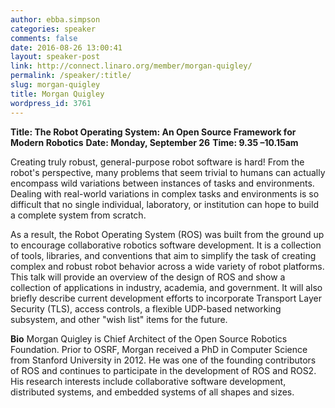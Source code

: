 ```yaml
---
author: ebba.simpson
categories: speaker
comments: false
date: 2016-08-26 13:00:41
layout: speaker-post
link: http://connect.linaro.org/member/morgan-quigley/
permalink: /speaker/:title/
slug: morgan-quigley
title: Morgan Quigley
wordpress_id: 3761
---
```


**Title: The Robot Operating System: An Open Source Framework for Modern Robotics**
**Date: Monday, September 26**
**Time: 9.35 –10.15am**



Creating truly robust, general-purpose robot software is hard! From the robot's perspective, many problems that seem trivial to humans can actually encompass wild variations between instances of tasks and environments. Dealing with real-world variations in complex tasks and environments is so difficult that no single individual, laboratory, or institution can hope to build a complete system from scratch.

As a result, the Robot Operating System (ROS) was built from the ground up to encourage collaborative robotics software development. It is a collection of tools, libraries, and conventions that aim to simplify the task of creating complex and robust robot behavior across a wide variety of robot platforms. This talk will provide an overview of the design of ROS and show a collection of applications in industry, academia, and government. It will also briefly describe current development efforts to incorporate Transport Layer Security (TLS), access controls, a flexible UDP-based networking subsystem, and other "wish list" items for the future.



**Bio**
Morgan Quigley is Chief Architect of the Open Source Robotics Foundation. Prior to OSRF, Morgan received a PhD in Computer Science from Stanford University in 2012. He was one of the founding contributors of ROS and continues to participate in the development of ROS and ROS2. His research interests include collaborative software development, distributed systems, and embedded systems of all shapes and sizes.